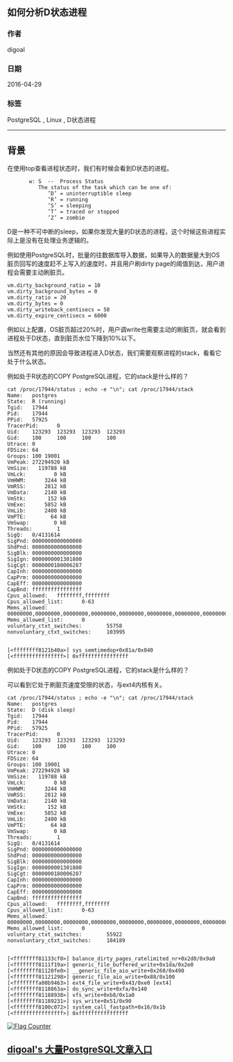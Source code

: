 ## 如何分析D状态进程   
                                                                                                                                         
### 作者                                                                                                                                         
digoal                                                                                                                                         
                                                                                                                                         
### 日期                                                                                                                                         
2016-04-29                                                                                                                                     
                                                                                                                                         
### 标签                                                                                                                                         
PostgreSQL , Linux , D状态进程          
                                                                                                                                         
----                                                                                                                                         
                                                                                                                                         
## 背景                             
在使用top查看进程状态时，我们有时候会看到D状态的进程。  
  
```  
       w: S  --  Process Status  
          The status of the task which can be one of:  
             ’D’ = uninterruptible sleep  
             ’R’ = running  
             ’S’ = sleeping  
             ’T’ = traced or stopped  
             ’Z’ = zombie  
```  
  
D是一种不可中断的sleep，如果你发现大量的D状态的进程，这个时候这些进程实际上是没有在处理业务逻辑的。  
  
例如使用PostgreSQL时，批量的往数据库导入数据，如果导入的数据量大到OS脏页回写的速度赶不上写入的速度时，并且用户刷dirty page的阈值到达，用户进程会需要主动刷脏页。  
  
```  
vm.dirty_background_ratio = 10  
vm.dirty_background_bytes = 0  
vm.dirty_ratio = 20  
vm.dirty_bytes = 0  
vm.dirty_writeback_centisecs = 50  
vm.dirty_expire_centisecs = 6000    
```  
  
例如以上配置，OS脏页超过20%时，用户调write也需要主动的刷脏页，就会看到进程处于D状态，直到脏页水位下降到10%以下。  
  
当然还有其他的原因会导致进程进入D状态，我们需要观察进程的stack，看看它处于什么状态。  
  
例如处于R状态的COPY PostgreSQL进程，它的stack是什么样的？  
  
  
```  
cat /proc/17944/status ; echo -e "\n"; cat /proc/17944/stack  
Name:   postgres  
State:  R (running)  
Tgid:   17944  
Pid:    17944  
PPid:   57925  
TracerPid:      0  
Uid:    123293  123293  123293  123293  
Gid:    100     100     100     100  
Utrace: 0  
FDSize: 64  
Groups: 100 19001   
VmPeak: 272294920 kB  
VmSize:   119788 kB  
VmLck:         0 kB  
VmHWM:      3244 kB  
VmRSS:      2812 kB  
VmData:     2140 kB  
VmStk:       152 kB  
VmExe:      5852 kB  
VmLib:      2400 kB  
VmPTE:        64 kB  
VmSwap:        0 kB  
Threads:        1  
SigQ:   0/4131614  
SigPnd: 0000000000000000  
ShdPnd: 0000000000000000  
SigBlk: 0000000000000000  
SigIgn: 0000000001301800  
SigCgt: 0000000180006287  
CapInh: 0000000000000000  
CapPrm: 0000000000000000  
CapEff: 0000000000000000  
CapBnd: ffffffffffffffff  
Cpus_allowed:   ffffffff,ffffffff  
Cpus_allowed_list:      0-63  
Mems_allowed:   00000000,00000000,00000000,00000000,00000000,00000000,00000000,00000000,00000000,00000000,00000000,00000000,00000000,00000000,00000000,00000001  
Mems_allowed_list:      0  
voluntary_ctxt_switches:        55758  
nonvoluntary_ctxt_switches:     103995  
  
  
[<ffffffff8121b40a>] sys_semtimedop+0x81a/0x840  
[<ffffffffffffffff>] 0xffffffffffffffff  
```  
  
例如处于D状态的COPY PostgreSQL进程，它的stack是什么样的？  
  
可以看到它处于刷脏页速度受限的状态，与ext4内核有关。  
  
```  
cat /proc/17944/status ; echo -e "\n"; cat /proc/17944/stack  
Name:   postgres  
State:  D (disk sleep)  
Tgid:   17944  
Pid:    17944  
PPid:   57925  
TracerPid:      0  
Uid:    123293  123293  123293  123293  
Gid:    100     100     100     100  
Utrace: 0  
FDSize: 64  
Groups: 100 19001   
VmPeak: 272294920 kB  
VmSize:   119788 kB  
VmLck:         0 kB  
VmHWM:      3244 kB  
VmRSS:      2812 kB  
VmData:     2140 kB  
VmStk:       152 kB  
VmExe:      5852 kB  
VmLib:      2400 kB  
VmPTE:        64 kB  
VmSwap:        0 kB  
Threads:        1  
SigQ:   0/4131614  
SigPnd: 0000000000000000  
ShdPnd: 0000000000000000  
SigBlk: 0000000000000000  
SigIgn: 0000000001301800  
SigCgt: 0000000180006287  
CapInh: 0000000000000000  
CapPrm: 0000000000000000  
CapEff: 0000000000000000  
CapBnd: ffffffffffffffff  
Cpus_allowed:   ffffffff,ffffffff  
Cpus_allowed_list:      0-63  
Mems_allowed:   00000000,00000000,00000000,00000000,00000000,00000000,00000000,00000000,00000000,00000000,00000000,00000000,00000000,00000000,00000000,00000001  
Mems_allowed_list:      0  
voluntary_ctxt_switches:        55922  
nonvoluntary_ctxt_switches:     104189  
  
  
[<ffffffff81133cf0>] balance_dirty_pages_ratelimited_nr+0x2d0/0x9a0  
[<ffffffff8111f19a>] generic_file_buffered_write+0x1da/0x2e0  
[<ffffffff81120fe0>] __generic_file_aio_write+0x260/0x490  
[<ffffffff81121298>] generic_file_aio_write+0x88/0x100  
[<ffffffffa00b9463>] ext4_file_write+0x43/0xe0 [ext4]  
[<ffffffff8118863a>] do_sync_write+0xfa/0x140  
[<ffffffff81188938>] vfs_write+0xb8/0x1a0  
[<ffffffff81189231>] sys_write+0x51/0x90  
[<ffffffff8100c072>] system_call_fastpath+0x16/0x1b  
[<ffffffffffffffff>] 0xffffffffffffffff  
```  
    
  
<a rel="nofollow" href="http://info.flagcounter.com/h9V1"  ><img src="http://s03.flagcounter.com/count/h9V1/bg_FFFFFF/txt_000000/border_CCCCCC/columns_2/maxflags_12/viewers_0/labels_0/pageviews_0/flags_0/"  alt="Flag Counter"  border="0"  ></a>  
  
  
  
  
  
  
## [digoal's 大量PostgreSQL文章入口](https://github.com/digoal/blog/blob/master/README.md "22709685feb7cab07d30f30387f0a9ae")
  
